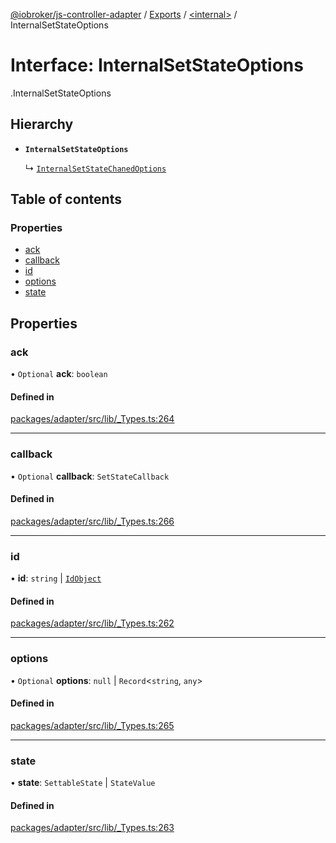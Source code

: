 [@iobroker/js-controller-adapter](../README.md) / [Exports](../modules.md) / [<internal\>](../modules/internal_.md) / InternalSetStateOptions

# Interface: InternalSetStateOptions

[<internal>](../modules/internal_.md).InternalSetStateOptions

## Hierarchy

- **`InternalSetStateOptions`**

  ↳ [`InternalSetStateChanedOptions`](internal_.InternalSetStateChanedOptions.md)

## Table of contents

### Properties

- [ack](internal_.InternalSetStateOptions.md#ack)
- [callback](internal_.InternalSetStateOptions.md#callback)
- [id](internal_.InternalSetStateOptions.md#id)
- [options](internal_.InternalSetStateOptions.md#options)
- [state](internal_.InternalSetStateOptions.md#state)

## Properties

### ack

• `Optional` **ack**: `boolean`

#### Defined in

[packages/adapter/src/lib/_Types.ts:264](https://github.com/ioBroker/ioBroker.js-controller/blob/7c11c7b9/packages/adapter/src/lib/_Types.ts#L264)

___

### callback

• `Optional` **callback**: `SetStateCallback`

#### Defined in

[packages/adapter/src/lib/_Types.ts:266](https://github.com/ioBroker/ioBroker.js-controller/blob/7c11c7b9/packages/adapter/src/lib/_Types.ts#L266)

___

### id

• **id**: `string` \| [`IdObject`](internal_.IdObject.md)

#### Defined in

[packages/adapter/src/lib/_Types.ts:262](https://github.com/ioBroker/ioBroker.js-controller/blob/7c11c7b9/packages/adapter/src/lib/_Types.ts#L262)

___

### options

• `Optional` **options**: ``null`` \| `Record`<`string`, `any`\>

#### Defined in

[packages/adapter/src/lib/_Types.ts:265](https://github.com/ioBroker/ioBroker.js-controller/blob/7c11c7b9/packages/adapter/src/lib/_Types.ts#L265)

___

### state

• **state**: `SettableState` \| `StateValue`

#### Defined in

[packages/adapter/src/lib/_Types.ts:263](https://github.com/ioBroker/ioBroker.js-controller/blob/7c11c7b9/packages/adapter/src/lib/_Types.ts#L263)
